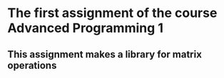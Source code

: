 # The first assignment of the course Advanced Programming 1
## This assignment makes a library for matrix operations